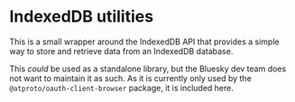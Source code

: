 # IndexedDB utilities

This is a small wrapper around the IndexedDB API that provides a simple way to
store and retrieve data from an IndexedDB database.

This _could_ be used as a standalone library, but the Bluesky dev team does not
want to maintain it as such. As it is currently only used by the
`@atproto/oauth-client-browser` package, it is included here.
